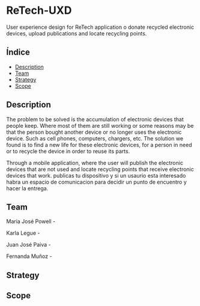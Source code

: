 # ReTech-UXD

User experience design for ReTech application o donate recycled electronic devices, upload publications and locate recycling points.

## Índice

* [Description](#Description)
* [Team](#Team)
* [Strategy](#Strategy)
* [Scope](#Scope)

## Description

The problem to be solved is the accumulation of electronic devices that people keep. Where most of them are still working or some reasons may be that the person bought another device or no longer uses the electronic device.  Such as cell phones, computers, chargers, etc. The solution we found is to find a new life for these electronic devices, for a person in need or to recycle the device in order to reuse its parts.

Through a mobile application, where the user will publish the electronic devices that are not used and locate recycling points that receive electronic devices that work. publicas tu dispositivo y si un usaurio esta interesado habra un espacio de comunicacion para decidir un punto de encuentro y hacer la entrega.
## Team

Maria José Powell - 

Karla Legue -

Juan José Paiva -

Fernanda Muñoz -

## Strategy
## Scope
